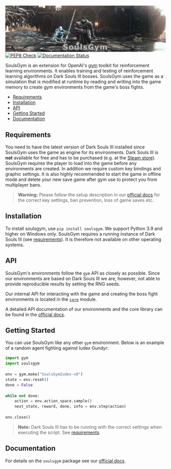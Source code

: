 ![soulsgym_banner](docs/img/soulsgym_banner.png)
[![PEP8 Check](https://github.com/amacati/SoulsGym/actions/workflows/github-actions.yaml/badge.svg)](https://github.com/amacati/SoulsGym/actions/workflows/github-actions.yaml)   [![Documentation Status](https://readthedocs.org/projects/soulsgym/badge/?version=latest)](https://soulsgym.readthedocs.io/en/latest/?badge=latest)

SoulsGym is an extension for OpenAI's [gym](https://github.com/openai/gym) toolkit for reinforcement learning environments. It enables training and testing of reinforcement learning algorithms on Dark Souls III bosses.
SoulsGym uses the game as a simulation that is modified at runtime by reading and writing into the game memory to create gym environments from the game's boss fights.

- [Requirements](#requirements)
- [Installation](#installation)
- [API](#api)
- [Getting Started](#getting-started)
- [Documentation](#documentation)

## Requirements
You need to have the latest version of Dark Souls III installed since SoulsGym uses the game as engine for its environments. Dark Souls III is **not** available for free and has to be purchased (e.g. at the [Steam store](https://store.steampowered.com/app/374320/DARK_SOULS_III/)). SoulsGym requires the player to load into the game before any environments are created. In addition we require custom key bindings and graphic settings. It is also highly recommended to start the game in offline mode and delete your new save game after gym use to protect you from multiplayer bans.

> **Warning:** Please follow the setup description in our [official docs](https://soulsgym.readthedocs.io/en/latest/index.html) for the correct key settings, ban prevention, loss of game saves etc.

## Installation
To install soulsgym, use `pip install soulsgym`. We support Python 3.9 and higher on Windows only. SoulsGym requires a running instance of Dark Souls III (see [requirements](#requirements)). It is therefore not available on other operating systems.

## API
SoulsGym's environments follow the `gym` API as closely as possible. Since our environments are based on Dark Souls III we are, however, not able to provide reproducible results by setting the RNG seeds.

Our internal API for interacting with the game and creating the boss fight environments is located in the [`core`](soulsgym/core/) module. 

A detailed API documentation of our environments and the core library can be found in the [official docs](https://soulsgym.readthedocs.io/en/latest/index.html).

## Getting Started
You can use SoulsGym like any other `gym` environment. Below is an example of a random agent fighting against Iudex Gundyr:

```python
import gym
import soulsgym

env = gym.make("SoulsGymIudex-v0")
state = env.reset()
done = False

while not done:
    action = env.action_space.sample()
    next_state, reward, done, info = env.step(action)

env.close()
```
> **Note:** Dark Souls III has to be running with the correct settings when executing the script. See [requirements](#requirements).
## Documentation
For details on the `soulsgym` package see our [official docs](https://soulsgym.readthedocs.io/en/latest/index.html).